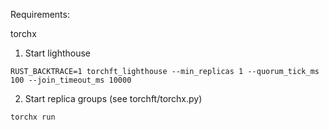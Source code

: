 Requirements:

torchx

1. Start lighthouse

`RUST_BACKTRACE=1 torchft_lighthouse --min_replicas 1 --quorum_tick_ms 100 --join_timeout_ms 10000`

2. Start replica groups (see torchft/torchx.py)

`torchx run`
